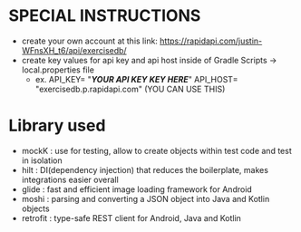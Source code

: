 # SPECIAL INSTRUCTIONS

-  create your own account at this link: https://rapidapi.com/justin-WFnsXH_t6/api/exercisedb/
-  create key values for api key and api host inside of Gradle Scripts -> local.properties file
    - ex.  API_KEY= "***YOUR API KEY KEY HERE***"
           API_HOST= "exercisedb.p.rapidapi.com" (YOU CAN USE THIS)


# Library used

- mockK : use for testing, allow to create objects within test code and test in isolation
- hilt :  DI(dependency injection) that reduces the boilerplate, makes integrations easier overall
- glide : fast and efficient image loading framework for Android
- moshi : parsing and converting a JSON object into Java and Kotlin objects
- retrofit : type-safe REST client for Android, Java and Kotlin



